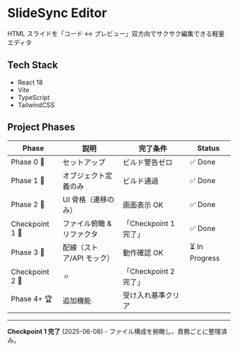 # SlideSync Editor

HTML スライドを「コード ↔ プレビュー」双方向でサクサク編集できる軽量エディタ

## Tech Stack
- React 18
- Vite
- TypeScript
- TailwindCSS

## Project Phases

| Phase | 説明 | 完了条件 | Status |
|-------|------|----------|--------|
| Phase 0 🔧 | セットアップ | ビルド警告ゼロ | ✅ Done |
| Phase 1 📐 | オブジェクト定義のみ | ビルド通過 | ✅ Done |
| Phase 2 🎨 | UI 骨格（遷移のみ） | 画面表示 OK | ✅ Done |
| Checkpoint 1 🔄 | ファイル俯瞰 & リファクタ | 「Checkpoint 1 完了」 | ✅ Done |
| Phase 3 🔌 | 配線（ストア/API モック） | 動作確認 OK | ⏳ In Progress |
| Checkpoint 2 🔄 | 〃 | 「Checkpoint 2 完了」 |  |
| Phase 4+ 🏆 | 追加機能 | 受け入れ基準クリア |  |

---

**Checkpoint 1 完了** (2025-06-08) - ファイル構成を俯瞰し、責務ごとに整理済み。
